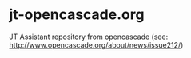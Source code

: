 # jt-opencascade.org
JT Assistant repository  from opencascade (see: http://www.opencascade.org/about/news/issue212/)
